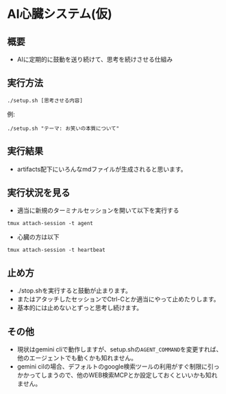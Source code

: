 # AI心臓システム(仮)

## 概要
* AIに定期的に鼓動を送り続けて、思考を続けさせる仕組み

## 実行方法

```
./setup.sh [思考させる内容]
```

例:

```
./setup.sh "テーマ: お笑いの本質について"
```

## 実行結果
* artifacts配下にいろんなmdファイルが生成されると思います。

## 実行状況を見る

* 適当に新規のターミナルセッションを開いて以下を実行する
```
tmux attach-session -t agent
```

* 心臓の方は以下
```
tmux attach-session -t heartbeat
```

## 止め方

* ./stop.shを実行すると鼓動が止まります。
* またはアタッチしたセッションでCtrl-Cとか適当にやって止めたりします。
* 基本的には止めないとずっと思考し続けます。


## その他

* 現状はgemini cliで動作しますが、setup.shの`AGENT_COMMAND`を変更すれば、他のエージェントでも動くかも知れません。
* gemini cilの場合、デフォルトのgoogle検索ツールの利用がすぐ制限に引っかかってしまうので、他のWEB検索MCPとか設定しておくといいかも知れません。


